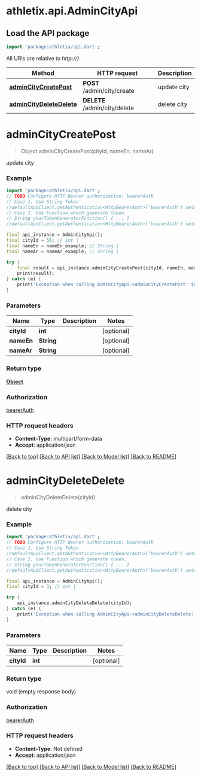 # athletix.api.AdminCityApi

## Load the API package
```dart
import 'package:athletix/api.dart';
```

All URIs are relative to *http://}*

Method | HTTP request | Description
------------- | ------------- | -------------
[**adminCityCreatePost**](AdminCityApi.md#admincitycreatepost) | **POST** /admin/city/create | update city
[**adminCityDeleteDelete**](AdminCityApi.md#admincitydeletedelete) | **DELETE** /admin/city/delete | delete city


# **adminCityCreatePost**
> Object adminCityCreatePost(cityId, nameEn, nameAr)

update city

### Example
```dart
import 'package:athletix/api.dart';
// TODO Configure HTTP Bearer authorization: bearerAuth
// Case 1. Use String Token
//defaultApiClient.getAuthentication<HttpBearerAuth>('bearerAuth').setAccessToken('YOUR_ACCESS_TOKEN');
// Case 2. Use Function which generate token.
// String yourTokenGeneratorFunction() { ... }
//defaultApiClient.getAuthentication<HttpBearerAuth>('bearerAuth').setAccessToken(yourTokenGeneratorFunction);

final api_instance = AdminCityApi();
final cityId = 56; // int | 
final nameEn = nameEn_example; // String | 
final nameAr = nameAr_example; // String | 

try {
    final result = api_instance.adminCityCreatePost(cityId, nameEn, nameAr);
    print(result);
} catch (e) {
    print('Exception when calling AdminCityApi->adminCityCreatePost: $e\n');
}
```

### Parameters

Name | Type | Description  | Notes
------------- | ------------- | ------------- | -------------
 **cityId** | **int**|  | [optional] 
 **nameEn** | **String**|  | [optional] 
 **nameAr** | **String**|  | [optional] 

### Return type

[**Object**](Object.md)

### Authorization

[bearerAuth](../README.md#bearerAuth)

### HTTP request headers

 - **Content-Type**: multipart/form-data
 - **Accept**: application/json

[[Back to top]](#) [[Back to API list]](../README.md#documentation-for-api-endpoints) [[Back to Model list]](../README.md#documentation-for-models) [[Back to README]](../README.md)

# **adminCityDeleteDelete**
> adminCityDeleteDelete(cityId)

delete city

### Example
```dart
import 'package:athletix/api.dart';
// TODO Configure HTTP Bearer authorization: bearerAuth
// Case 1. Use String Token
//defaultApiClient.getAuthentication<HttpBearerAuth>('bearerAuth').setAccessToken('YOUR_ACCESS_TOKEN');
// Case 2. Use Function which generate token.
// String yourTokenGeneratorFunction() { ... }
//defaultApiClient.getAuthentication<HttpBearerAuth>('bearerAuth').setAccessToken(yourTokenGeneratorFunction);

final api_instance = AdminCityApi();
final cityId = 3; // int | 

try {
    api_instance.adminCityDeleteDelete(cityId);
} catch (e) {
    print('Exception when calling AdminCityApi->adminCityDeleteDelete: $e\n');
}
```

### Parameters

Name | Type | Description  | Notes
------------- | ------------- | ------------- | -------------
 **cityId** | **int**|  | [optional] 

### Return type

void (empty response body)

### Authorization

[bearerAuth](../README.md#bearerAuth)

### HTTP request headers

 - **Content-Type**: Not defined
 - **Accept**: application/json

[[Back to top]](#) [[Back to API list]](../README.md#documentation-for-api-endpoints) [[Back to Model list]](../README.md#documentation-for-models) [[Back to README]](../README.md)

